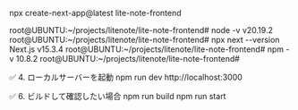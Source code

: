 npx create-next-app@latest lite-note-frontend

root@UBUNTU:~/projects/litenote/lite-note-frontend# node -v
v20.19.2
root@UBUNTU:~/projects/litenote/lite-note-frontend# npx next --version
Next.js v15.3.4
root@UBUNTU:~/projects/litenote/lite-note-frontend# npm -v
10.8.2
root@UBUNTU:~/projects/litenote/lite-note-frontend#

✅ 4. ローカルサーバーを起動
npm run dev
http://localhost:3000

✅ 6. ビルドして確認したい場合
npm run build
npm run start